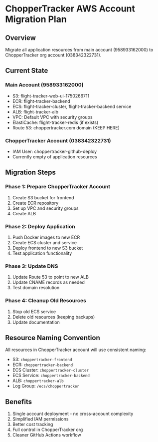 # ChopperTracker AWS Account Migration Plan

## Overview
Migrate all application resources from main account (958933162000) to ChopperTracker org account (038342322731).

## Current State

### Main Account (958933162000)
- S3: flight-tracker-web-ui-1750266711
- ECR: flight-tracker-backend
- ECS: flight-tracker-cluster, flight-tracker-backend service
- ALB: flight-tracker-alb
- VPC: Default VPC with security groups
- ElastiCache: flight-tracker-redis (if exists)
- Route 53: choppertracker.com domain (KEEP HERE)

### ChopperTracker Account (038342322731)
- IAM User: choppertracker-github-deploy
- Currently empty of application resources

## Migration Steps

### Phase 1: Prepare ChopperTracker Account
1. Create S3 bucket for frontend
2. Create ECR repository  
3. Set up VPC and security groups
4. Create ALB

### Phase 2: Deploy Application
1. Push Docker images to new ECR
2. Create ECS cluster and service
3. Deploy frontend to new S3 bucket
4. Test application functionality

### Phase 3: Update DNS
1. Update Route 53 to point to new ALB
2. Update CNAME records as needed
3. Test domain resolution

### Phase 4: Cleanup Old Resources
1. Stop old ECS service
2. Delete old resources (keeping backups)
3. Update documentation

## Resource Naming Convention
All resources in ChopperTracker account will use consistent naming:
- S3: `choppertracker-frontend`
- ECR: `choppertracker-backend`
- ECS Cluster: `choppertracker-cluster`
- ECS Service: `choppertracker-backend`
- ALB: `choppertracker-alb`
- Log Group: `/ecs/choppertracker`

## Benefits
1. Single account deployment - no cross-account complexity
2. Simplified IAM permissions
3. Better cost tracking
4. Full control in ChopperTracker org
5. Cleaner GitHub Actions workflow